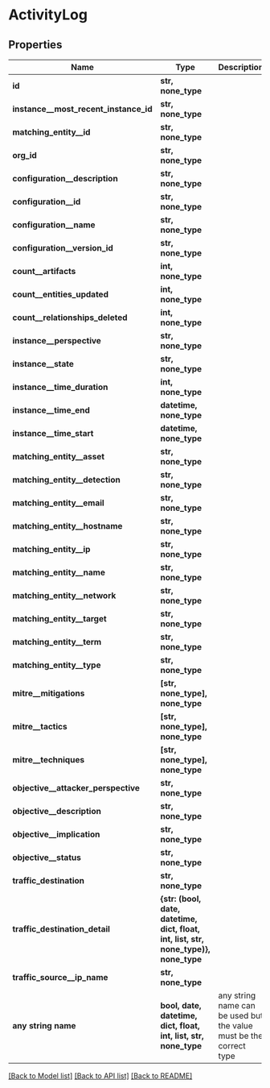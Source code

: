 # ActivityLog


## Properties
Name | Type | Description | Notes
------------ | ------------- | ------------- | -------------
**id** | **str, none_type** |  | 
**instance__most_recent_instance_id** | **str, none_type** |  | 
**matching_entity__id** | **str, none_type** |  | 
**org_id** | **str, none_type** |  | 
**configuration__description** | **str, none_type** |  | [optional] 
**configuration__id** | **str, none_type** |  | [optional] 
**configuration__name** | **str, none_type** |  | [optional] 
**configuration__version_id** | **str, none_type** |  | [optional] 
**count__artifacts** | **int, none_type** |  | [optional] 
**count__entities_updated** | **int, none_type** |  | [optional] 
**count__relationships_deleted** | **int, none_type** |  | [optional] 
**instance__perspective** | **str, none_type** |  | [optional] 
**instance__state** | **str, none_type** |  | [optional] 
**instance__time_duration** | **int, none_type** |  | [optional] 
**instance__time_end** | **datetime, none_type** |  | [optional] 
**instance__time_start** | **datetime, none_type** |  | [optional] 
**matching_entity__asset** | **str, none_type** |  | [optional] 
**matching_entity__detection** | **str, none_type** |  | [optional] 
**matching_entity__email** | **str, none_type** |  | [optional] 
**matching_entity__hostname** | **str, none_type** |  | [optional] 
**matching_entity__ip** | **str, none_type** |  | [optional] 
**matching_entity__name** | **str, none_type** |  | [optional] 
**matching_entity__network** | **str, none_type** |  | [optional] 
**matching_entity__target** | **str, none_type** |  | [optional] 
**matching_entity__term** | **str, none_type** |  | [optional] 
**matching_entity__type** | **str, none_type** |  | [optional] 
**mitre__mitigations** | **[str, none_type], none_type** |  | [optional] 
**mitre__tactics** | **[str, none_type], none_type** |  | [optional] 
**mitre__techniques** | **[str, none_type], none_type** |  | [optional] 
**objective__attacker_perspective** | **str, none_type** |  | [optional] 
**objective__description** | **str, none_type** |  | [optional] 
**objective__implication** | **str, none_type** |  | [optional] 
**objective__status** | **str, none_type** |  | [optional] 
**traffic_destination** | **str, none_type** |  | [optional] 
**traffic_destination_detail** | **{str: (bool, date, datetime, dict, float, int, list, str, none_type)}, none_type** |  | [optional] 
**traffic_source__ip_name** | **str, none_type** |  | [optional] 
**any string name** | **bool, date, datetime, dict, float, int, list, str, none_type** | any string name can be used but the value must be the correct type | [optional]

[[Back to Model list]](../README.md#documentation-for-models) [[Back to API list]](../README.md#documentation-for-api-endpoints) [[Back to README]](../README.md)


